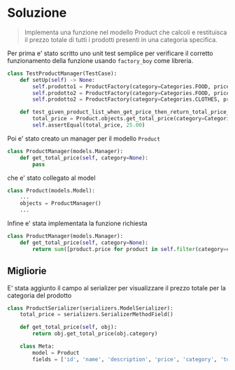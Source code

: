 # Soluzione

> Implementa una funzione nel modello Product che calcoli e restituisca il prezzo totale di tutti i prodotti presenti in
> una categoria specifica.

Per prima e' stato scritto uno unit test semplice per verificare il corretto funzionamento della funzione
usando `factory_boy` come libreria.

```python
class TestProductManager(TestCase):
    def setUp(self) -> None:
        self.prodotto1 = ProductFactory(category=Categories.FOOD, price=10.00)
        self.prodotto2 = ProductFactory(category=Categories.FOOD, price=15.00)
        self.prodotto2 = ProductFactory(category=Categories.CLOTHES, price=15.00)

    def test_given_product_list_when_get_price_then_return_total_price_by_category(self):
        total_price = Product.objects.get_total_price(category=Categories.FOOD)
        self.assertEqual(total_price, 25.00)
```

Poi e' stato creato un manager per il modello `Product` 

```python
class ProductManager(models.Manager):
    def get_total_price(self, category=None):
        pass
```
che e' stato collegato al model
    
```python
class Product(models.Model):
    ...
    objects = ProductManager()
    ...
```

Infine e' stata implementata la funzione richiesta

```python
class ProductManager(models.Manager):
    def get_total_price(self, category=None):
        return sum([product.price for product in self.filter(category=category)])
```


## Migliorie
E' stata aggiunto il campo al serializer per visualizzare il prezzo totale per la categoria del prodotto

```python
class ProductSerializer(serializers.ModelSerializer):
    total_price = serializers.SerializerMethodField()

    def get_total_price(self, obj):
        return obj.get_total_price(obj.category)

    class Meta:
        model = Product
        fields = ['id', 'name', 'description', 'price', 'category', 'total_price']
```